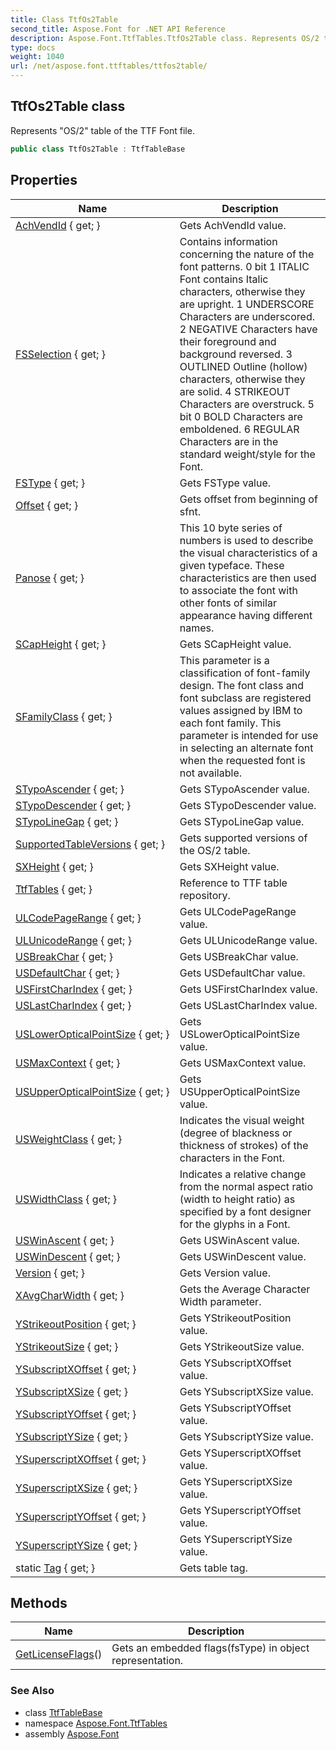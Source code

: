 ```yaml
---
title: Class TtfOs2Table
second_title: Aspose.Font for .NET API Reference
description: Aspose.Font.TtfTables.TtfOs2Table class. Represents OS/2 table of the TTF Font file
type: docs
weight: 1040
url: /net/aspose.font.ttftables/ttfos2table/
---
```

## TtfOs2Table class

Represents "OS/2" table of the TTF Font file.

```csharp
public class TtfOs2Table : TtfTableBase
```

## Properties

| Name | Description |
| --- | --- |
| [AchVendId](../../aspose.font.ttftables/ttfos2table/achvendid/) { get; } | Gets AchVendId value. |
| [FSSelection](../../aspose.font.ttftables/ttfos2table/fsselection/) { get; } | Contains information concerning the nature of the font patterns. 0 bit 1 ITALIC Font contains Italic characters, otherwise they are upright. 1 UNDERSCORE Characters are underscored. 2 NEGATIVE Characters have their foreground and background reversed. 3 OUTLINED Outline (hollow) characters, otherwise they are solid. 4 STRIKEOUT Characters are overstruck. 5 bit 0 BOLD Characters are emboldened. 6 REGULAR Characters are in the standard weight/style for the Font. |
| [FSType](../../aspose.font.ttftables/ttfos2table/fstype/) { get; } | Gets FSType value. |
| [Offset](../../aspose.font.ttftables/ttftablebase/offset/) { get; } | Gets offset from beginning of sfnt. |
| [Panose](../../aspose.font.ttftables/ttfos2table/panose/) { get; } | This 10 byte series of numbers is used to describe the visual characteristics of a given typeface. These characteristics are then used to associate the font with other fonts of similar appearance having different names. |
| [SCapHeight](../../aspose.font.ttftables/ttfos2table/scapheight/) { get; } | Gets SCapHeight value. |
| [SFamilyClass](../../aspose.font.ttftables/ttfos2table/sfamilyclass/) { get; } | This parameter is a classification of font-family design. The font class and font subclass are registered values assigned by IBM to each font family. This parameter is intended for use in selecting an alternate font when the requested font is not available. |
| [STypoAscender](../../aspose.font.ttftables/ttfos2table/stypoascender/) { get; } | Gets STypoAscender value. |
| [STypoDescender](../../aspose.font.ttftables/ttfos2table/stypodescender/) { get; } | Gets STypoDescender value. |
| [STypoLineGap](../../aspose.font.ttftables/ttfos2table/stypolinegap/) { get; } | Gets STypoLineGap value. |
| [SupportedTableVersions](../../aspose.font.ttftables/ttfos2table/supportedtableversions/) { get; } | Gets supported versions of the OS/2 table. |
| [SXHeight](../../aspose.font.ttftables/ttfos2table/sxheight/) { get; } | Gets SXHeight value. |
| [TtfTables](../../aspose.font.ttftables/ttftablebase/ttftables/) { get; } | Reference to TTF table repository. |
| [ULCodePageRange](../../aspose.font.ttftables/ttfos2table/ulcodepagerange/) { get; } | Gets ULCodePageRange value. |
| [ULUnicodeRange](../../aspose.font.ttftables/ttfos2table/ulunicoderange/) { get; } | Gets ULUnicodeRange value. |
| [USBreakChar](../../aspose.font.ttftables/ttfos2table/usbreakchar/) { get; } | Gets USBreakChar value. |
| [USDefaultChar](../../aspose.font.ttftables/ttfos2table/usdefaultchar/) { get; } | Gets USDefaultChar value. |
| [USFirstCharIndex](../../aspose.font.ttftables/ttfos2table/usfirstcharindex/) { get; } | Gets USFirstCharIndex value. |
| [USLastCharIndex](../../aspose.font.ttftables/ttfos2table/uslastcharindex/) { get; } | Gets USLastCharIndex value. |
| [USLowerOpticalPointSize](../../aspose.font.ttftables/ttfos2table/usloweropticalpointsize/) { get; } | Gets USLowerOpticalPointSize value. |
| [USMaxContext](../../aspose.font.ttftables/ttfos2table/usmaxcontext/) { get; } | Gets USMaxContext value. |
| [USUpperOpticalPointSize](../../aspose.font.ttftables/ttfos2table/usupperopticalpointsize/) { get; } | Gets USUpperOpticalPointSize value. |
| [USWeightClass](../../aspose.font.ttftables/ttfos2table/usweightclass/) { get; } | Indicates the visual weight (degree of blackness or thickness of strokes) of the characters in the Font. |
| [USWidthClass](../../aspose.font.ttftables/ttfos2table/uswidthclass/) { get; } | Indicates a relative change from the normal aspect ratio (width to height ratio) as specified by a font designer for the glyphs in a Font. |
| [USWinAscent](../../aspose.font.ttftables/ttfos2table/uswinascent/) { get; } | Gets USWinAscent value. |
| [USWinDescent](../../aspose.font.ttftables/ttfos2table/uswindescent/) { get; } | Gets USWinDescent value. |
| [Version](../../aspose.font.ttftables/ttfos2table/version/) { get; } | Gets Version value. |
| [XAvgCharWidth](../../aspose.font.ttftables/ttfos2table/xavgcharwidth/) { get; } | Gets the Average Character Width parameter. |
| [YStrikeoutPosition](../../aspose.font.ttftables/ttfos2table/ystrikeoutposition/) { get; } | Gets YStrikeoutPosition value. |
| [YStrikeoutSize](../../aspose.font.ttftables/ttfos2table/ystrikeoutsize/) { get; } | Gets YStrikeoutSize value. |
| [YSubscriptXOffset](../../aspose.font.ttftables/ttfos2table/ysubscriptxoffset/) { get; } | Gets YSubscriptXOffset value. |
| [YSubscriptXSize](../../aspose.font.ttftables/ttfos2table/ysubscriptxsize/) { get; } | Gets YSubscriptXSize value. |
| [YSubscriptYOffset](../../aspose.font.ttftables/ttfos2table/ysubscriptyoffset/) { get; } | Gets YSubscriptYOffset value. |
| [YSubscriptYSize](../../aspose.font.ttftables/ttfos2table/ysubscriptysize/) { get; } | Gets YSubscriptYSize value. |
| [YSuperscriptXOffset](../../aspose.font.ttftables/ttfos2table/ysuperscriptxoffset/) { get; } | Gets YSuperscriptXOffset value. |
| [YSuperscriptXSize](../../aspose.font.ttftables/ttfos2table/ysuperscriptxsize/) { get; } | Gets YSuperscriptXSize value. |
| [YSuperscriptYOffset](../../aspose.font.ttftables/ttfos2table/ysuperscriptyoffset/) { get; } | Gets YSuperscriptYOffset value. |
| [YSuperscriptYSize](../../aspose.font.ttftables/ttfos2table/ysuperscriptysize/) { get; } | Gets YSuperscriptYSize value. |
| static [Tag](../../aspose.font.ttftables/ttfos2table/tag/) { get; } | Gets table tag. |

## Methods

| Name | Description |
| --- | --- |
| [GetLicenseFlags](../../aspose.font.ttftables/ttfos2table/getlicenseflags/)() | Gets an embedded flags(fsType) in object representation. |

### See Also

* class [TtfTableBase](../ttftablebase/)
* namespace [Aspose.Font.TtfTables](../../aspose.font.ttftables/)
* assembly [Aspose.Font](../../)


